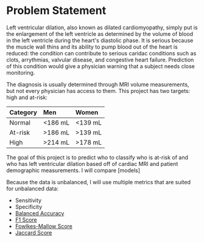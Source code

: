 # Problem Statement

Left ventricular dilation, also known as dilated cardiomyopathy, simply put is the enlargement of the left ventricle as determined by the volume of blood in the left ventricle during the heart's diastolic phase.  It is serious because the muscle wall thins and its ability to pump blood out of the heart is reduced: the condition can contribute to serious caridac conditions such as clots, arrythmias, valvular disease, and congestive heart failure.  Prediction of this condition would give a physician warning that a subject needs close monitoring. 

The diagnosis is usually determined through MRI volume measurements, but not every physician has access to them.  This project has two targets: high and at-risk:

|Category | Men     | Women   |
|:--------|:--------|:------- |
| Normal  | <186 mL | <139 mL |
| At-risk | >186 mL | >139 mL |
| High    | >214 mL | >178 mL |


The goal of this project is to predict who to classify who is at-risk of and who has left ventricular dilation based off of cardiac MRI and patient demographic measurements.  I will compare [models] 

Because the data is unbalanced, I will use multiple metrics that are suited for unbalanced data:

* Sensitivity
* Specificity
* [Balanced Accuracy](https://scikit-learn.org/stable/modules/generated/sklearn.metrics.balanced_accuracy_score.html#sklearn.metrics.balanced_accuracy_score)
* [F1 Score](https://scikit-learn.org/stable/modules/generated/sklearn.metrics.f1_score.html#sklearn.metrics.f1_score)
* [Fowlkes-Mallow Score](https://scikit-learn.org/stable/modules/generated/sklearn.metrics.fowlkes_mallows_score.html)
* [Jaccard Score](https://scikit-learn.org/stable/modules/generated/sklearn.metrics.jaccard_score.html)